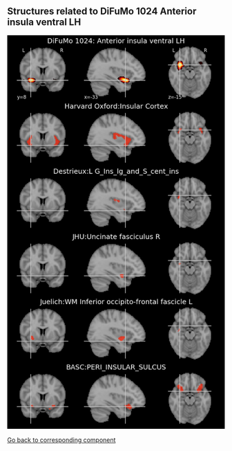 


## Structures related to DiFuMo 1024 Anterior insula ventral LH

![56](56.jpg "Structures related to DiFuMo 1024 Anterior insula ventral LH")

[Go back to corresponding component](https://parietal-inria.github.io/DiFuMo/1024/html/56.html)